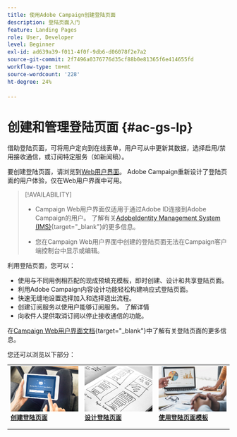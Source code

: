 ```yaml
---
title: 使用Adobe Campaign创建登陆页面
description: 登陆页面入门
feature: Landing Pages
role: User, Developer
level: Beginner
exl-id: ad639a39-f011-4f0f-9db6-d06078f2e7a2
source-git-commit: 2f7496a0376776d35cf88b0e81365f6e414655fd
workflow-type: tm+mt
source-wordcount: '228'
ht-degree: 24%

---
```


# 创建和管理登陆页面 {#ac-gs-lp}

借助登陆页面，可将用户定向到在线表单，用户可从中更新其数据，选择启用/禁用接收通信，或订阅特定服务（如新闻稿）。

要创建登陆页面，请浏览到[Web用户界面](../start/campaign-ui.md#campaign-web-user-interface-ac-web-ui)。 Adobe Campaign重新设计了登陆页面的用户体验，仅在Web用户界面中可用。


>[!AVAILABILITY]
>
>* Campaign Web用户界面仅适用于通过Adobe ID连接到Adobe Campaign的用户。 了解有关[AdobeIdentity Management System (IMS)](https://helpx.adobe.com/cn/enterprise/using/identity.html){target="_blank"}的更多信息。
>
>* 您在Campaign Web用户界面中创建的登陆页面无法在Campaign客户端控制台中显示或编辑。
>

利用登陆页面，您可以：

* 使用与不同用例相匹配的现成预填充模板，即时创建、设计和共享登陆页面。
* 利用Adobe Campaign内容设计功能轻松构建响应式登陆页面。
* 快速无缝地设置选择加入和选择退出流程。
* 创建订阅服务以使用户能够订阅服务。 了解详情
* 向收件人提供取消订阅以停止接收通信的功能。


在[Campaign Web用户界面文档](https://experienceleague.adobe.com/en/docs/campaign-web/v8/landing-pages/get-started-lp){target="_blank"}中了解有关登陆页面的更多信息。

您还可以浏览以下部分：

<table style="table-layout:fixed"><tr style="border: 0;">
<td>
<a href="https://experienceleague.adobe.com/en/docs/campaign-web/v8/landing-pages/create-lp">
<img alt="潜在客户" src="assets/do-not-localize/lp-subscription.jpeg">
</a>
<div><a href="https://experienceleague.adobe.com/en/docs/campaign-web/v8/landing-pages/create-lp"><strong>创建登陆页面</strong>
</div>
<p>
</td>
<td>
<a href="https://experienceleague.adobe.com/en/docs/campaign-web/v8/landing-pages/lp-content">
<img alt="验证" src="assets/do-not-localize//lp-design.jpg">
</a>
<div>
<a href="https://experienceleague.adobe.com/en/docs/campaign-web/v8/landing-pages/lp-content"><strong>设计登陆页面</strong></a>
</div>
<p>
</td>
<td>
<a href="https://experienceleague.adobe.com/en/docs/campaign-web/v8/landing-pages/lp-templates">
<img alt="验证" src="assets/do-not-localize/lp-reporting.jpg">
</a>
<div>
<a href="https://experienceleague.adobe.com/en/docs/campaign-web/v8/landing-pages/lp-templates"><strong>使用登陆页面模板</strong></a>
</div>
<p>
</td>
</tr></table>
